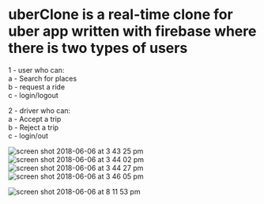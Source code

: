 # uberClone is a real-time clone for uber app written with firebase where there is two types of users <br>
1 - user who can: <br>
a - Search for places <br>
b - request a ride <br>
c - login/logout <br>

2 - driver who can: <br>
a - Accept a trip <br>
b - Reject a trip <br>
c - login/out

![screen shot 2018-06-06 at 3 43 25 pm](https://user-images.githubusercontent.com/30261972/41042042-f55d3204-69a0-11e8-87d8-654140cced71.png) <br>
![screen shot 2018-06-06 at 3 44 02 pm](https://user-images.githubusercontent.com/30261972/41042046-f7bca458-69a0-11e8-8fbd-ef8b4e6628dc.png) <br>
![screen shot 2018-06-06 at 3 44 27 pm](https://user-images.githubusercontent.com/30261972/41042048-f8be9848-69a0-11e8-8f5a-e70ba9ace182.png) <br>
![screen shot 2018-06-06 at 3 46 05 pm](https://user-images.githubusercontent.com/30261972/41042055-fa114484-69a0-11e8-9b1f-b2099783b401.png) <br>

![screen shot 2018-06-06 at 8 11 53 pm](https://user-images.githubusercontent.com/30261972/41056931-f90ead2c-69c5-11e8-9476-ce1ecb574351.png)

